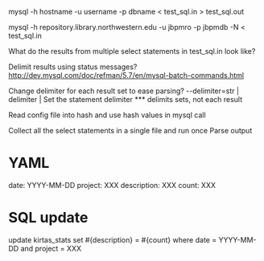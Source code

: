 mysql -h hostname -u username -p dbname < test_sql.in > test_sql.out

mysql -h repository.library.northwestern.edu -u jbpmro -p jbpmdb -N < test_sql.in

What do the results from multiple select statements in test_sql.in look like?

Delimit results using status messages?
http://dev.mysql.com/doc/refman/5.7/en/mysql-batch-commands.html

Change delimiter for each result set to ease parsing?
--delimiter=str | delimiter | Set the statement delimiter
*** delimits sets, not each result

Read config file into hash and use hash values in mysql call

Collect all the select statements in a single file and run once
Parse output


# YAML

date: YYYY-MM-DD
    project: XXX
        description: XXX
            count: XXX

# SQL update

update kirtas_stats
set #{description} = #{count}
where date = YYYY-MM-DD
and project = XXX
